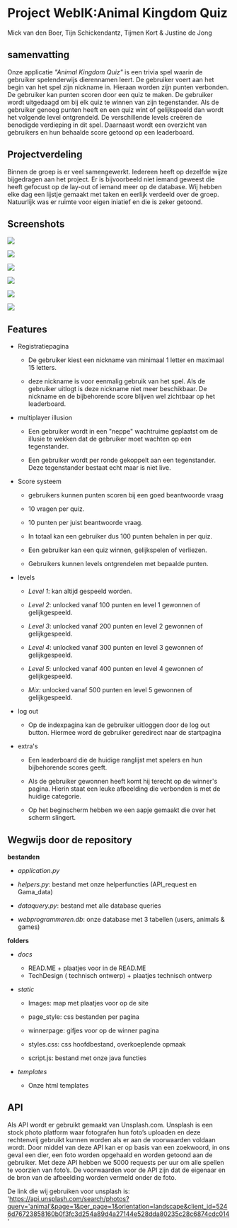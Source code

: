 # Project WebIK:Animal Kingdom Quiz
Mick van den Boer,
Tijn Schickendantz,
Tijmen Kort &
Justine de Jong


## samenvatting
Onze applicatie *"Animal Kingdom Quiz"* is een trivia spel waarin de gebruiker spelenderwijs dierennamen leert. De gebruiker voert aan het begin van het spel zijn nickname in. Hieraan worden zijn punten verbonden. De gebruiker kan punten scoren door een quiz te maken. De gebruiker wordt uitgedaagd om bij elk quiz te winnen van zijn tegenstander. Als de gebruiker genoeg punten heeft en een quiz wint of gelijkspeeld dan wordt het volgende level ontgrendeld. De verschillende levels creëren de benodigde verdieping in dit spel. Daarnaast wordt een overzicht van gebruikers en hun behaalde score getoond op een leaderboard.  


## Projectverdeling

Binnen de groep is er veel samengewerkt. Iedereen heeft op dezelfde wijze bijgedragen aan het project. Er is bijvoorbeeld  niet iemand geweest die heeft gefocust op de lay-out of iemand meer op de database. Wij hebben elke dag een lijstje gemaakt met taken en eerlijk verdeeld over de groep. Natuurlijk was er ruimte voor eigen iniatief en die is zeker getoond. 


## Screenshots
![](1start.png)

![](2nickname.png)

![](3index.png)

![](4question.png)

![](5winner.png)

![](6leaderboard.png)



## Features

* Registratiepagina 
  * De gebruiker kiest een nickname van minimaal 1 letter en maximaal 15 letters.
  
  * deze nickname is voor eenmalig gebruik van het spel. Als de gebruiker uitlogt is deze nickname niet meer beschikbaar. De nickname en de bijbehorende score blijven wel zichtbaar op het leaderboard. 
  
  
* multiplayer illusion
  * Een gebruiker wordt in een "neppe" wachtruime geplaatst om de illusie te wekken dat de gebruiker moet wachten op een tegenstander. 
  
  * Een gebruiker wordt per ronde gekoppelt aan een tegenstander. Deze tegenstander bestaat echt maar is niet live. 
  
 
* Score systeem
  * gebruikers kunnen punten scoren bij een goed beantwoorde vraag
  
  * 10 vragen per quiz.
  
  * 10 punten per juist beantwoorde vraag.
  
  * In totaal kan een gebruiker dus 100 punten behalen in per quiz.

  * Een gebruiker kan een quiz winnen, gelijkspelen of verliezen. 
  
  * Gebruikers kunnen levels ontgrendelen met bepaalde punten.
  

* levels 
  * *Level 1*: kan altijd gespeeld worden.

  * *Level 2*: unlocked vanaf 100 punten en level 1 gewonnen of gelijkgespeeld.

  * *Level 3*: unlocked vanaf 200 punten en level 2 gewonnen of gelijkgespeeld.

  * *Level 4*: unlocked vanaf 300 punten en level 3 gewonnen of gelijkgespeeld.

  * *Level 5*: unlocked vanaf 400 punten en level 4 gewonnen of gelijkgespeeld.

  * *Mix:* unlocked vanaf 500 punten en level 5 gewonnen of gelijkgespeeld.


* log out 
  * Op de indexpagina kan de gebruiker uitloggen door de log out button. Hiermee word de gebruiker geredirect naar de startpagina
 

* extra's
  * Een leaderboard die de huidige ranglijst met spelers en hun bijbehorende scores geeft.
  
  * Als de gebruiker gewonnen heeft komt hij terecht op de winner's pagina. Hierin staat een leuke afbeelding die verbonden is met de huidige categorie.
  
  * Op het beginscherm hebben we een aapje gemaakt die over het scherm slingert.





## Wegwijs door de repository

**bestanden**

* *application.py* 

* *helpers.py*: bestand met onze helperfuncties (API_request en Gama_data)

* *dataquery.py*: bestand met alle database queries

* *webprogrammeren.db*: onze database met 3 tabellen (users, animals & games)


**folders**

* *docs*
  * READ.ME + plaatjes voor in de READ.ME
  * TechDesign ( technisch ontwerp) + plaatjes technisch ontwerp
 

* *static*
  * Images: map met plaatjes voor op de site
 
  * page_style: css bestanden per pagina
 
  * winnerpage: gifjes voor op de winner pagina
 
  * styles.css: css hoofdbestand, overkoeplende opmaak
 
  * script.js: bestand met onze java functies
 

* *templates*
  *  Onze html templates
 



## API
Als API wordt er gebruikt gemaakt van Unsplash.com. Unsplash is een stock photo platform waar fotografen hun foto’s uploaden en deze rechtenvrij gebruikt kunnen worden als er aan de voorwaarden voldaan wordt. Door middel van deze API kan er op basis van een zoekwoord, in ons geval een dier, een foto worden opgehaald en worden getoond aan de gebruiker. Met deze API hebben we 5000 requests per uur om alle spellen te voorzien van foto’s. De voorwaarden voor de API zijn dat de eigenaar en de bron van de afbeelding worden vermeld onder de foto. 

De link die wij gebruiken voor unsplash is: 'https://api.unsplash.com/search/photos?query='animal'&page=1&per_page=1&orientation=landscape&client_id=5246d76723858160b0f3fc3d254a89d4a27144e528dda80235c28c6874cdc014'

